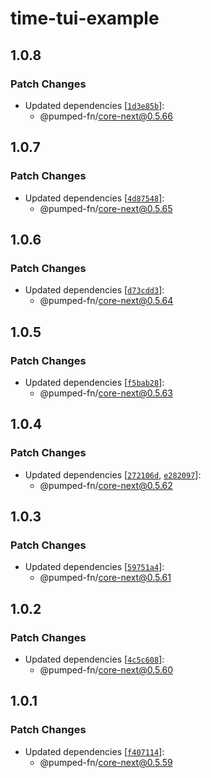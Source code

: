 # time-tui-example

## 1.0.8

### Patch Changes

- Updated dependencies [[`1d3e85b`](https://github.com/pumped-fn/pumped-fn/commit/1d3e85ba3ea2aff508634d30aff3647be40784aa)]:
  - @pumped-fn/core-next@0.5.66

## 1.0.7

### Patch Changes

- Updated dependencies [[`4d87548`](https://github.com/pumped-fn/pumped-fn/commit/4d87548a3eaad1ad0cf5b90e96a078434900e5d9)]:
  - @pumped-fn/core-next@0.5.65

## 1.0.6

### Patch Changes

- Updated dependencies [[`d73cdd3`](https://github.com/pumped-fn/pumped-fn/commit/d73cdd3ef852d10e387daf76a36e68868346dd7a)]:
  - @pumped-fn/core-next@0.5.64

## 1.0.5

### Patch Changes

- Updated dependencies [[`f5bab28`](https://github.com/pumped-fn/pumped-fn/commit/f5bab28ba2b1e7fdb42f5f3eef55f39666c7f557)]:
  - @pumped-fn/core-next@0.5.63

## 1.0.4

### Patch Changes

- Updated dependencies [[`272106d`](https://github.com/pumped-fn/pumped-fn/commit/272106ded793db0ab7777ce7a17113c8aca1068a), [`e282097`](https://github.com/pumped-fn/pumped-fn/commit/e2820973ae51ade8441f1d22252b4efcc5875791)]:
  - @pumped-fn/core-next@0.5.62

## 1.0.3

### Patch Changes

- Updated dependencies [[`59751a4`](https://github.com/pumped-fn/pumped-fn/commit/59751a420f87269d058d1eb8f1a2ee0dd97e7a93)]:
  - @pumped-fn/core-next@0.5.61

## 1.0.2

### Patch Changes

- Updated dependencies [[`4c5c608`](https://github.com/pumped-fn/pumped-fn/commit/4c5c608591e8774820f8fcd49eee0b9f367d054a)]:
  - @pumped-fn/core-next@0.5.60

## 1.0.1

### Patch Changes

- Updated dependencies [[`f407114`](https://github.com/pumped-fn/pumped-fn/commit/f407114d49b269748debbcd91def73efcb2e2711)]:
  - @pumped-fn/core-next@0.5.59
